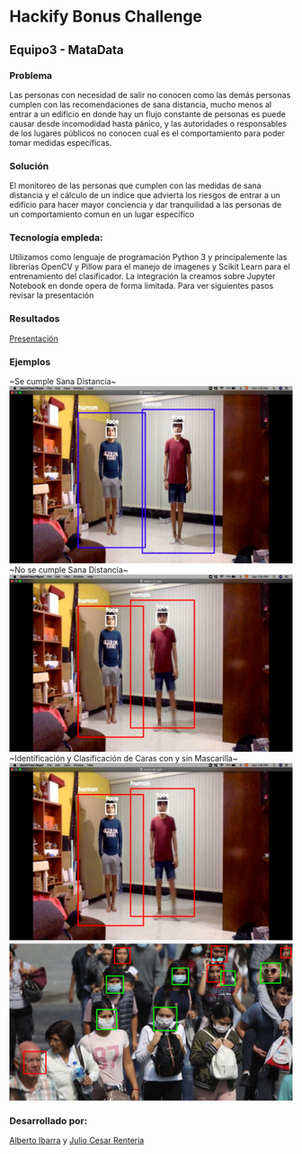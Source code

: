 # Hackify Bonus Challenge
## Equipo3 - MataData

### Problema

Las personas con necesidad de salir no conocen como las demás personas cumplen con las recomendaciones de sana distancia, mucho menos al entrar a un edificio en donde hay un flujo constante de personas es puede causar desde incomodidad hasta pánico, y las autoridades o responsables de los lugares públicos no conocen cual es el comportamiento para poder tomar medidas específicas.

### Solución

El monitoreo de las personas que cumplen con las medidas de sana distancia y el cálculo de un indice que advierta los riesgos de entrar a un edificio para hacer mayor conciencia y dar tranquilidad a las personas de un comportamiento comun en un lugar específico

### Tecnología empleda:

Utilizamos como lenguaje de programación Python 3 y principalemente las librerias OpenCV y Pillow para el manejo de imagenes y Scikit Learn para el entrenamiento del clasificador. La integración la creamos sobre Jupyter Notebook en donde opera de forma limitada. Para ver siguientes pasos revisar la presentación

### Resultados

[Presentación](https://docs.google.com/presentation/d/1i5_KHpG_WIHBMmW2p-O4BR7EaWrRTZqDzrsLH9dihss/edit?usp=sharing)

### Ejemplos
~Se cumple Sana Distancia~
![](evidencia/Dist_0.png)
~No se cumple Sana Distancia~
![](evidencia/Dist_1.png)
~Identificación y Clasificación de Caras con y sin Mascarilla~
![](evidencia/Dist_1.png)
![](evidencia/Mask_0.png)

### Desarrollado por:
[Alberto Ibarra](https://github.com/albertoid) y [Julio Cesar Renteria](https://github.com/juliocrn94) 
